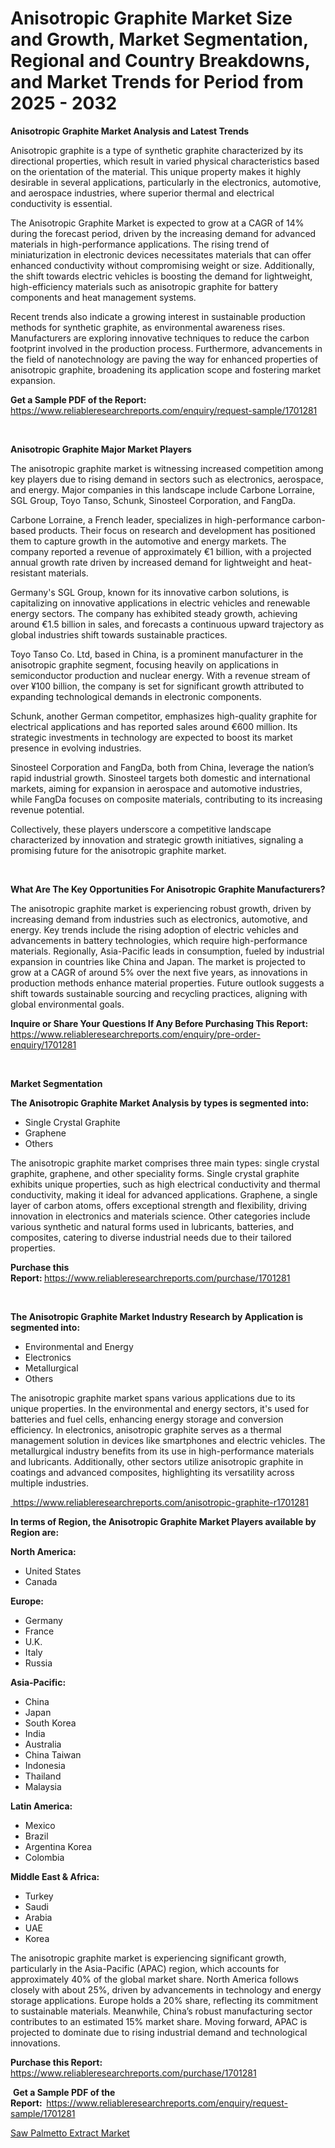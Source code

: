 <p><h1>Anisotropic Graphite Market Size and Growth, Market Segmentation, Regional and Country Breakdowns, and Market Trends for Period from 2025 -  2032</h1></p><p><strong>Anisotropic Graphite Market Analysis and Latest Trends</strong></p>
<p><p>Anisotropic graphite is a type of synthetic graphite characterized by its directional properties, which result in varied physical characteristics based on the orientation of the material. This unique property makes it highly desirable in several applications, particularly in the electronics, automotive, and aerospace industries, where superior thermal and electrical conductivity is essential.</p><p>The Anisotropic Graphite Market is expected to grow at a CAGR of 14% during the forecast period, driven by the increasing demand for advanced materials in high-performance applications. The rising trend of miniaturization in electronic devices necessitates materials that can offer enhanced conductivity without compromising weight or size. Additionally, the shift towards electric vehicles is boosting the demand for lightweight, high-efficiency materials such as anisotropic graphite for battery components and heat management systems.</p><p>Recent trends also indicate a growing interest in sustainable production methods for synthetic graphite, as environmental awareness rises. Manufacturers are exploring innovative techniques to reduce the carbon footprint involved in the production process. Furthermore, advancements in the field of nanotechnology are paving the way for enhanced properties of anisotropic graphite, broadening its application scope and fostering market expansion.</p></p>
<p><strong>Get a Sample PDF of the Report:&nbsp;</strong> <a href="https://www.reliableresearchreports.com/enquiry/request-sample/1701281?utm_campaign=3093&utm_medium=2&utm_source=Github&utm_content=ia&utm_term=01042025&utm_id=anisotropic-graphite">https://www.reliableresearchreports.com/enquiry/request-sample/1701281</a></p>
<p>&nbsp;</p>
<p><strong>Anisotropic Graphite Major Market Players</strong></p>
<p><p>The anisotropic graphite market is witnessing increased competition among key players due to rising demand in sectors such as electronics, aerospace, and energy. Major companies in this landscape include Carbone Lorraine, SGL Group, Toyo Tanso, Schunk, Sinosteel Corporation, and FangDa.</p><p>Carbone Lorraine, a French leader, specializes in high-performance carbon-based products. Their focus on research and development has positioned them to capture growth in the automotive and energy markets. The company reported a revenue of approximately €1 billion, with a projected annual growth rate driven by increased demand for lightweight and heat-resistant materials.</p><p>Germany's SGL Group, known for its innovative carbon solutions, is capitalizing on innovative applications in electric vehicles and renewable energy sectors. The company has exhibited steady growth, achieving around €1.5 billion in sales, and forecasts a continuous upward trajectory as global industries shift towards sustainable practices.</p><p>Toyo Tanso Co. Ltd, based in China, is a prominent manufacturer in the anisotropic graphite segment, focusing heavily on applications in semiconductor production and nuclear energy. With a revenue stream of over ¥100 billion, the company is set for significant growth attributed to expanding technological demands in electronic components.</p><p>Schunk, another German competitor, emphasizes high-quality graphite for electrical applications and has reported sales around €600 million. Its strategic investments in technology are expected to boost its market presence in evolving industries.</p><p>Sinosteel Corporation and FangDa, both from China, leverage the nation’s rapid industrial growth. Sinosteel targets both domestic and international markets, aiming for expansion in aerospace and automotive industries, while FangDa focuses on composite materials, contributing to its increasing revenue potential.</p><p>Collectively, these players underscore a competitive landscape characterized by innovation and strategic growth initiatives, signaling a promising future for the anisotropic graphite market.</p></p>
<p>&nbsp;</p>
<p><strong>What Are The Key Opportunities For Anisotropic Graphite Manufacturers?</strong></p>
<p><p>The anisotropic graphite market is experiencing robust growth, driven by increasing demand from industries such as electronics, automotive, and energy. Key trends include the rising adoption of electric vehicles and advancements in battery technologies, which require high-performance materials. Regionally, Asia-Pacific leads in consumption, fueled by industrial expansion in countries like China and Japan. The market is projected to grow at a CAGR of around 5% over the next five years, as innovations in production methods enhance material properties. Future outlook suggests a shift towards sustainable sourcing and recycling practices, aligning with global environmental goals.</p></p>
<p><strong>Inquire or Share Your Questions If Any Before Purchasing This Report:</strong> <a href="https://www.reliableresearchreports.com/enquiry/pre-order-enquiry/1701281?utm_campaign=3093&utm_medium=2&utm_source=Github&utm_content=ia&utm_term=01042025&utm_id=anisotropic-graphite">https://www.reliableresearchreports.com/enquiry/pre-order-enquiry/1701281</a></p>
<p>&nbsp;</p>
<p><strong>Market Segmentation</strong></p>
<p><strong>The Anisotropic Graphite Market Analysis by types is segmented into:</strong></p>
<p><ul><li>Single Crystal Graphite</li><li>Graphene</li><li>Others</li></ul></p>
<p><p>The anisotropic graphite market comprises three main types: single crystal graphite, graphene, and other speciality forms. Single crystal graphite exhibits unique properties, such as high electrical conductivity and thermal conductivity, making it ideal for advanced applications. Graphene, a single layer of carbon atoms, offers exceptional strength and flexibility, driving innovation in electronics and materials science. Other categories include various synthetic and natural forms used in lubricants, batteries, and composites, catering to diverse industrial needs due to their tailored properties.</p></p>
<p><strong>Purchase this Report:&nbsp;</strong><a href="https://www.reliableresearchreports.com/purchase/1701281?utm_campaign=3093&utm_medium=2&utm_source=Github&utm_content=ia&utm_term=01042025&utm_id=anisotropic-graphite">https://www.reliableresearchreports.com/purchase/1701281</a></p>
<p>&nbsp;</p>
<p><strong>The Anisotropic Graphite Market Industry Research by Application is segmented into:</strong></p>
<p><ul><li>Environmental and Energy</li><li>Electronics</li><li>Metallurgical</li><li>Others</li></ul></p>
<p><p>The anisotropic graphite market spans various applications due to its unique properties. In the environmental and energy sectors, it's used for batteries and fuel cells, enhancing energy storage and conversion efficiency. In electronics, anisotropic graphite serves as a thermal management solution in devices like smartphones and electric vehicles. The metallurgical industry benefits from its use in high-performance materials and lubricants. Additionally, other sectors utilize anisotropic graphite in coatings and advanced composites, highlighting its versatility across multiple industries.</p></p>
<p><a href="https://www.reliableresearchreports.com/anisotropic-graphite-r1701281?utm_campaign=3093&utm_medium=2&utm_source=Github&utm_content=ia&utm_term=01042025&utm_id=anisotropic-graphite">&nbsp;https://www.reliableresearchreports.com/anisotropic-graphite-r1701281</a></p>
<p><strong>In terms of Region, the Anisotropic Graphite Market Players available by Region are:</strong></p>
<p>
    <p> <strong> North America: </strong>
        <ul>
            <li>United States</li>
            <li>Canada</li>
        </ul>
        </p> 
    <p> <strong> Europe: </strong>
        <ul>
            <li>Germany</li>
            <li>France</li>
            <li>U.K.</li>
            <li>Italy</li>
            <li>Russia</li>
        </ul>
        </p> 
    <p> <strong> Asia-Pacific: </strong>
        <ul>
            <li>China</li>
            <li>Japan</li>
            <li>South Korea</li>
            <li>India</li>
            <li>Australia</li>
            <li>China Taiwan</li>
            <li>Indonesia</li>
            <li>Thailand</li>
            <li>Malaysia</li>
        </ul>
        </p> 
    <p> <strong> Latin America: </strong>
        <ul>
            <li>Mexico</li>
            <li>Brazil</li>
            <li>Argentina Korea</li>
            <li>Colombia</li>
        </ul>
        </p> 
    <p> <strong> Middle East & Africa: </strong>
        <ul>
            <li>Turkey</li>
            <li>Saudi</li>
            <li>Arabia</li>
            <li>UAE</li>
            <li>Korea</li>
        </ul>
    </p>
    </p>
<p><p>The anisotropic graphite market is experiencing significant growth, particularly in the Asia-Pacific (APAC) region, which accounts for approximately 40% of the global market share. North America follows closely with about 25%, driven by advancements in technology and energy storage applications. Europe holds a 20% share, reflecting its commitment to sustainable materials. Meanwhile, China’s robust manufacturing sector contributes to an estimated 15% market share. Moving forward, APAC is projected to dominate due to rising industrial demand and technological innovations.</p></p>
<p><strong>Purchase this Report: </strong><a href="https://www.reliableresearchreports.com/purchase/1701281?utm_campaign=3093&utm_medium=2&utm_source=Github&utm_content=ia&utm_term=01042025&utm_id=anisotropic-graphite">https://www.reliableresearchreports.com/purchase/1701281</a></p>
<p>&nbsp;<strong>Get a Sample PDF of the Report:&nbsp;&nbsp;</strong><a href="https://www.reliableresearchreports.com/enquiry/request-sample/1701281?utm_campaign=3093&utm_medium=2&utm_source=Github&utm_content=ia&utm_term=01042025&utm_id=anisotropic-graphite">https://www.reliableresearchreports.com/enquiry/request-sample/1701281</a></p>
<p><strong></strong></p>
<p><p><a href="https://github.com/ivvrgibi/Market-Research-Report-List-1/blob/main/saw-palmetto-extract-market.md?utm_campaign=3093&utm_medium=2&utm_source=Github&utm_content=ia&utm_term=01042025&utm_id=anisotropic-graphite">Saw Palmetto Extract Market</a></p></p>